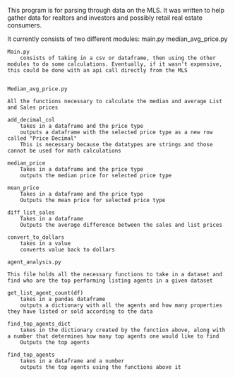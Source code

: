 This program is for parsing through data on the MLS. It was written to help gather data for realtors and investors and possibly retail real estate consumers. 

It currently consists of two different modules:
    main.py
    median_avg_price.py

    Main.py 
        consists of taking in a csv or dataframe, then using the other modules to do some calculations. Eventually, if it wasn't expensive, this could be done with an api call directly from the MLS


    Median_avg_price.py

    All the functions necessary to calculate the median and average List and Sales prices

    add_decimal_col
        takes in a dataframe and the price type 
        outputs a dataframe with the selected price type as a new row called "Price Decimal"
        This is necessary because the datatypes are strings and those cannot be used for math calculations 
    
    median_price
        Takes in a dataframe and the price type
        outputs the median price for selected price type 
    
    mean_price 
        Takes in a dataframe and the price type 
        Outputs the mean price for selected price type 
    
    diff_list_sales
        Takes in a dataframe 
        Outputs the average difference between the sales and list prices 
    
    convert_to_dollars
        takes in a value 
        converts value back to dollars 
    
    agent_analysis.py
    
    This file holds all the necessary functions to take in a dataset and find who are the top performing listing agents in a given dataset

    get_list_agent_count(df)
        takes in a pandas dataframe 
        outputs a dictionary with all the agents and how many properties they have listed or sold according to the data 
    
    find_top_agents_dict
        takes in the dictionary created by the function above, along with a number that determines how many top agents one would like to find 
        Outputs the top agents
    
    find_top_agents
        takes in a dataframe and a number 
        outputs the top agents using the functions above it 